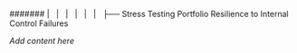 ####### |   |   |   |   |   |   ├── Stress Testing Portfolio Resilience to Internal Control Failures

*Add content here*